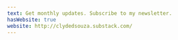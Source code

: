 ```yaml
---
text: Get monthly updates. Subscribe to my newsletter. 
hasWebsite: true
website: http://clydedsouza.substack.com/
---
```

